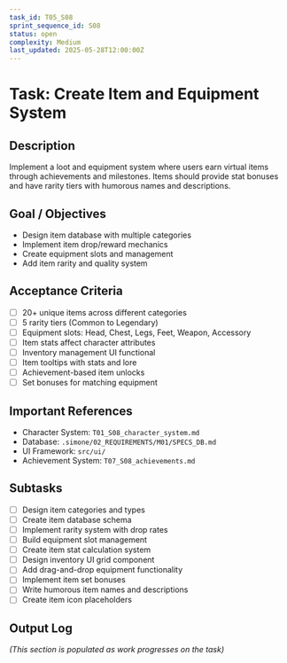 ```yaml
---
task_id: T05_S08
sprint_sequence_id: S08
status: open
complexity: Medium
last_updated: 2025-05-28T12:00:00Z
---
```


# Task: Create Item and Equipment System

## Description
Implement a loot and equipment system where users earn virtual items through achievements and milestones. Items should provide stat bonuses and have rarity tiers with humorous names and descriptions.

## Goal / Objectives
- Design item database with multiple categories
- Implement item drop/reward mechanics
- Create equipment slots and management
- Add item rarity and quality system

## Acceptance Criteria
- [ ] 20+ unique items across different categories
- [ ] 5 rarity tiers (Common to Legendary)
- [ ] Equipment slots: Head, Chest, Legs, Feet, Weapon, Accessory
- [ ] Item stats affect character attributes
- [ ] Inventory management UI functional
- [ ] Item tooltips with stats and lore
- [ ] Achievement-based item unlocks
- [ ] Set bonuses for matching equipment

## Important References
- Character System: `T01_S08_character_system.md`
- Database: `.simone/02_REQUIREMENTS/M01/SPECS_DB.md`
- UI Framework: `src/ui/`
- Achievement System: `T07_S08_achievements.md`

## Subtasks
- [ ] Design item categories and types
- [ ] Create item database schema
- [ ] Implement rarity system with drop rates
- [ ] Build equipment slot management
- [ ] Create item stat calculation system
- [ ] Design inventory UI grid component
- [ ] Add drag-and-drop equipment functionality
- [ ] Implement item set bonuses
- [ ] Write humorous item names and descriptions
- [ ] Create item icon placeholders

## Output Log
*(This section is populated as work progresses on the task)*